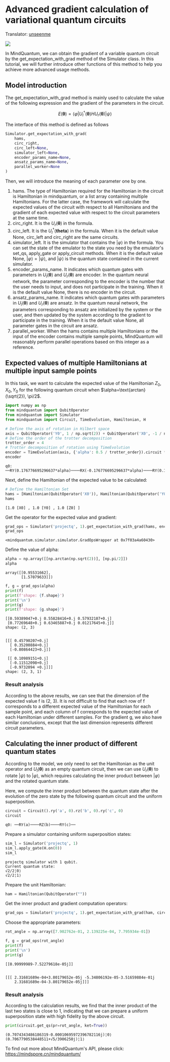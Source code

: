 # Advanced gradient calculation of variational quantum circuits

Translator: [unseenme](https://gitee.com/unseenme)

<a href="https://gitee.com/mindspore/docs/blob/master/docs/mindquantum/docs/source_en/get_gradient_of_PQC_with_mindquantum.md" target="_blank"><img src="https://gitee.com/mindspore/docs/raw/master/resource/_static/logo_source_en.png"></a>

In MindQuantum, we can obtain the gradient of a variable quantum circuit by the get_expectation_with_grad method of the Simulator class. In this tutorial, we will further introduce other functions of this method to help you achieve more advanced usage methods.

## Model introduction

The get_expectation_with_grad method is mainly used to calculate the value of the following expression and the gradient of the parameters in the circuit.

$$E(\boldsymbol{\theta})=\left<\varphi\right|U^\dagger_l(\boldsymbol{\theta})HU_r(\boldsymbol{\theta})\left|\psi\right>$$

The interface of this method is defined as follows

```python
Simulator.get_expectation_with_grad(
    hams,
    circ_right,
    circ_left=None,
    simulator_left=None,
    encoder_params_name=None,
    ansatz_params_name=None,
    parallel_worker=None
)
```

Then, we will introduce the meaning of each parameter one by one.

1. hams. The type of Hamiltonian required for the Hamiltonian in the circuit is Hamiltonian in mindquantum, or a list array containing multiple Hamiltonians. For the latter case, the framework will calculate the expected values of the circuit with respect to all Hamiltonians and the gradient of each expected value with respect to the circuit parameters at the same time.
2. circ_right. It is the $U_r(\boldsymbol{\theta})$ in the formula.
3. circ_left. It is the $U_l^\dagger(\boldsymbol{theta})$ in the formula. When it is the default value None, circ_left and circ_right are the same circuits.
4. simulator_left. It is the simulator that contains the $\left|\varphi\right>$ in the formula. You can set the state of the emulator to the state you need by the emulator's set_qs, apply_gate or apply_circuit methods. When it is the default value None, $\left|\varphi\right>=\left|\psi\right>$, and $\left|\psi\right>$ is the quantum state contained in the current simulator.
5. encoder_params_name. It indicates which quantum gates with parameters in $U_l(\boldsymbol{\theta})$ and $U_r(\boldsymbol{\theta})$ are encoder. In the quantum neural network, the parameter corresponding to the encoder is the number that the user needs to input, and does not participate in the training. When it is the default value None, there is no encoder in the circuit.
6. ansatz_params_name. It indicates which quantum gates with parameters in $U_l(\boldsymbol{\theta})$ and $U_r(\boldsymbol{\theta})$ are ansatz. In the quantum neural network, the parameters corresponding to ansatz are initialized by the system or the user, and then updated by the system according to the gradient to participate in the training. When it is the default value None, all parameter gates in the circuit are ansatz.
7. parallel_worker. When the hams contains multiple Hamiltonians or the input of the encoder contains multiple sample points, MindQuantum will reasonably perform parallel operations based on this integer as a reference.

## Expected values of multiple Hamiltonians at multiple input sample points

In this task, we want to calculate the expected value of the Hamiltonian $Z_0, X_0, Y_0$ for the following quantum circuit when $\alpha=\text{arctan}(\sqrt{2}), \pi/2$.

```python
import numpy as np
from mindquantum import QubitOperator
from mindquantum import Simulator
from mindquantum import Circuit, TimeEvolution, Hamiltonian, H

# Define the axis of rotation in Hilbert space
axis = QubitOperator('Y0', 1 / np.sqrt(2)) + QubitOperator('X0', -1 / np.sqrt(2))
# Define the order of the trotter decomposition
trotter_order = 4
# Trotter decomposition of rotation using TimeEvolution
encoder = TimeEvolution(axis, {'alpha': 0.5 / trotter_order}).circuit * trotter_order
encoder
```

```text
q0: ──RY(0.176776695296637*alpha)────RX(-0.176776695296637*alpha)────RY(0.176776695296637*alpha)────RX(-0.176776695296637*alpha)────RY(0.176776695296637*alpha)────RX(-0.176776695296637*alpha)────RY(0.176776695296637*alpha)────RX(-0.176776695296637*alpha)──
```

Next, define the Hamiltonian of the expected value to be calculated:

```python
# Define the Hamiltonian Set
hams = [Hamiltonian(QubitOperator('X0')), Hamiltonian(QubitOperator('Y0')), Hamiltonian(QubitOperator('Z0'))]
hams
```

```text
[1.0 [X0] , 1.0 [Y0] , 1.0 [Z0] ]
```

Get the operator for the expected value and gradient:

```python
grad_ops = Simulator('projectq', 1).get_expectation_with_grad(hams, encoder, encoder_params_name=encoder.params_name, parallel_worker=6)
grad_ops
```

```text
<mindquantum.simulator.simulator.GradOpsWrapper at 0x7f03a4a60430>
```

Define the value of alpha:

```python
alpha = np.array([[np.arctan(np.sqrt(2))], [np.pi/2]])
alpha
```

```text
array([[0.95531662],
       [1.57079633]])
```

```python
f, g = grad_ops(alpha)
print(f)
print(f'shape: {f.shape}')
print('\n')
print(g)
print(f'shape: {g.shape}')
```

```text
[[0.59389047+0.j 0.55828416+0.j 0.57932107+0.j]
 [0.77269648+0.j 0.63465887+0.j 0.01217645+0.j]]
shape: (2, 3)


[[[ 0.45790207+0.j]
  [ 0.35200884+0.j]
  [-0.80864423+0.j]]

 [[ 0.10989151+0.j]
  [-0.11512098+0.j]
  [-0.9732094 +0.j]]]
shape: (2, 3, 1)
```

### Result analysis

According to the above results, we can see that the dimension of the expected value f is (2, 3). It is not difficult to find that each row of f corresponds to a different expected value of the Hamiltonian for each sample point, and each column of f corresponds to the expected value of each Hamiltonian under different samples. For the gradient g, we also have similar conclusions, except that the last dimension represents different circuit parameters.

## Calculating the inner product of different quantum states

According to the model, we only need to set the Hamiltonian as the unit operator and $U_l(\boldsymbol{\theta})$ as an empty quantum circuit, then we can use $U_r(\boldsymbol{\theta})$ to rotate $\left|\psi\right>$ to $\left|\varphi\right>$, which requires calculating the inner product between $\left|\varphi\right>$ and the rotated quantum state.

Here, we compute the inner product between the quantum state after the evolution of the zero state by the following quantum circuit and the uniform superposition.

```python
circuit = Circuit().ry('a', 0).rz('b', 0).ry('c', 0)
circuit
```

```text
q0: ──RY(a)────RZ(b)────RY(c)──
```

Prepare a simulator containing uniform superposition states:

```python
sim_l = Simulator('projectq', 1)
sim_l.apply_gate(H.on(0))
sim_l
```

```text
projectq simulator with 1 qubit.
Current quantum state:
√2/2¦0⟩
√2/2¦1⟩
```

Prepare the unit Hamiltonian:

```python
ham = Hamiltonian(QubitOperator(""))
```

Get the inner product and gradient computation operators:

```python
grad_ops = Simulator('projectq', 1).get_expectation_with_grad(ham, circuit, Circuit(), simulator_left=sim_l)
```

Choose the appropriate parameters:

```python
rot_angle = np.array([7.902762e-01, 2.139225e-04, 7.795934e-01])
```

```python
f, g = grad_ops(rot_angle)
print(f)
print('\n')
print(g)
```

```text
[[0.99999989-7.52279618e-05j]]


[[[ 2.31681689e-04+3.80179652e-05j -5.34806192e-05-3.51659884e-01j
    2.31681689e-04-3.80179652e-05j]]]
```

### Result analysis

According to the calculation results, we find that the inner product of the last two states is close to 1, indicating that we can prepare a uniform superposition state with high fidelity by the above circuit.

```python
print(circuit.get_qs(pr=rot_angle, ket=True))
```

```text
(0.7074343486186319-0.00010695972396782116j)¦0⟩
(0.7067790538448511+√5/3906250j)¦1⟩
```

To find out more about MindQuantum's API, please click: https://mindspore.cn/mindquantum/
